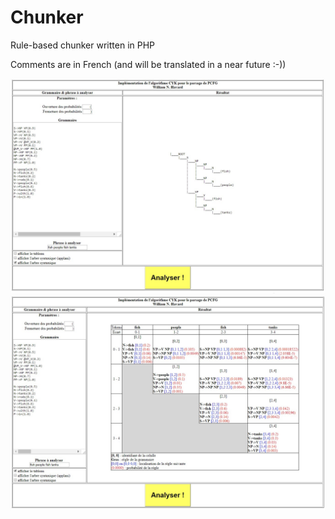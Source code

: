 # Chunker
Rule-based chunker written in PHP

Comments are in French (and will be translated in a near future :-))

![Screenshot](https://github.com/William-N-Havard/CKY/blob/master/img/cky1.jpg)
![Screenshot](https://github.com/William-N-Havard/CKY/blob/master/img/cky2.jpg)
